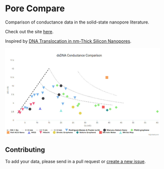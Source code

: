 # Pore Compare
Comparison of conductance data in the solid-state nanopore literature.

Check out the site [here](http://parkin.github.io/pore-compare/).

Inspired by [DNA Translocation in nm-Thick Silicon Nanopores](http://pubs.acs.org/doi/abs/10.1021/acsnano.5b02531).

![Screenshot](img/screenshot.jpg)

## Contributing

To add your data, please send in a pull request or [create a new issue](https://github.com/parkin/pore-compare/issues).
